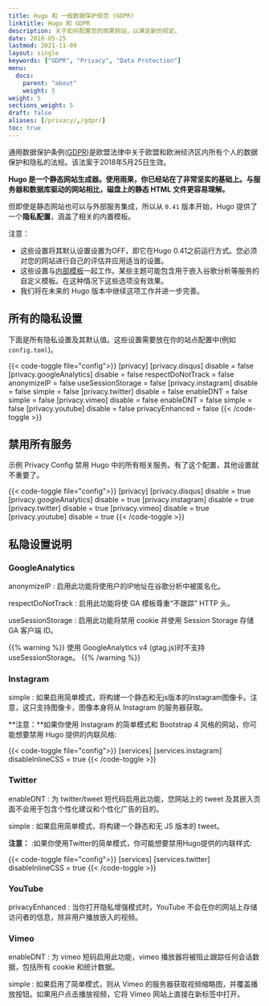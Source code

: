 ```yaml
---
title: Hugo 和 一般数据保护规范 (GDPR)
linktitle: Hugo 和 GDPR
description: 关于如何配置您的雨果网站，以满足新的规定。
date: 2018-05-25
lastmod: 2021-11-09
layout: single
keywords: ["GDPR", "Privacy", "Data Protection"]
menu:
  docs:
    parent: "about"
    weight: 5
weight: 5
sections_weight: 5
draft: false
aliases: [/privacy/,/gdpr/]
toc: true
---
```



通用数据保护条例([GDPR](https://en.wikipedia.org/wiki/General_Data_Protection_Regulation))是欧盟法律中关于欧盟和欧洲经济区内所有个人的数据保护和隐私的法规。该法案于2018年5月25日生效。

**Hugo 是一个静态网站生成器。使用雨果，你已经站在了非常坚实的基础上。与服务器和数据库驱动的网站相比，磁盘上的静态 HTML 文件更容易理解。**

但即使是静态网站也可以与外部服务集成，所以从 `0.41` 版本开始，Hugo 提供了一个**隐私配置**，涵盖了相关的内置模板。

注意：

* 这些设置将其默认设置设置为OFF，即它在Hugo 0.41之前运行方式。您必须对您的网站进行自己的评估并应用适当的设置。
* 这些设置与[内部模板](/templates/internal/)一起工作。某些主题可能包含用于嵌入谷歌分析等服务的自定义模板。在这种情况下这些选项没有效果。
* 我们将在未来的 Hugo 版本中继续这项工作并进一步完善。

## 所有的隐私设置

下面是所有隐私设置及其默认值。这些设置需要放在你的站点配置中(例如 `config.toml`)。

 {{< code-toggle file="config">}}
[privacy]
[privacy.disqus]
disable = false
[privacy.googleAnalytics]
disable = false
respectDoNotTrack = false
anonymizeIP = false
useSessionStorage = false
[privacy.instagram]
disable = false
simple = false
[privacy.twitter]
disable = false
enableDNT = false
simple = false
[privacy.vimeo]
disable = false
enableDNT = false
simple = false
[privacy.youtube]
disable = false
privacyEnhanced = false
{{< /code-toggle >}}

## 禁用所有服务

示例 Privacy Config 禁用 Hugo 中的所有相关服务。有了这个配置，其他设置就不重要了。

 {{< code-toggle file="config">}}
[privacy]
[privacy.disqus]
disable = true
[privacy.googleAnalytics]
disable = true
[privacy.instagram]
disable = true
[privacy.twitter]
disable = true
[privacy.vimeo]
disable = true
[privacy.youtube]
disable = true
{{< /code-toggle >}}

## 私隐设置说明

### GoogleAnalytics

anonymizeIP
: 启用此功能将使用户的IP地址在谷歌分析中被匿名化。

respectDoNotTrack
: 启用此功能将使 GA 模板尊重“不跟踪” HTTP 头。

useSessionStorage
: 启用此功能将禁用 cookie 并使用 Session Storage 存储 GA 客户端 ID。

{{% warning %}}
使用 GoogleAnalytics v4 (gtag.js)时不支持useSessionStorage。
{{% /warning %}}

### Instagram

simple
: 如果启用简单模式，将构建一个静态和无js版本的Instagram图像卡。注意，这只支持图像卡，图像本身将从 Instagram 的服务器获取。

**注意：**如果你使用 Instagram 的简单模式和 Bootstrap 4 风格的网站，你可能想要禁用 Hugo 提供的内联风格:

 {{< code-toggle file="config">}}
[services]
[services.instagram]
disableInlineCSS = true
{{< /code-toggle >}}

### Twitter

enableDNT
: 为 twitter/tweet 短代码启用此功能，您网站上的 tweet 及其嵌入页面不会用于包含个性化建议和个性化广告的目的。

simple
: 如果启用简单模式，将构建一个静态和无 JS 版本的 tweet。

**注意：** :如果你使用Twitter的简单模式，你可能想要禁用Hugo提供的内联样式:

 {{< code-toggle file="config">}}
[services]
[services.twitter]
disableInlineCSS = true
{{< /code-toggle >}}

### YouTube

privacyEnhanced
: 当你打开隐私增强模式时，YouTube 不会在你的网站上存储访问者的信息，除非用户播放嵌入的视频。

### Vimeo

enableDNT
: 为 vimeo 短码启用此功能，vimeo 播放器将被阻止跟踪任何会话数据，包括所有 cookie 和统计数据。

simple
: 如果启用了简单模式，则从 Vimeo 的服务器获取视频缩略图，并覆盖播放按钮。如果用户点击播放视频，它将 Vimeo 网站上直接在新标签中打开。
